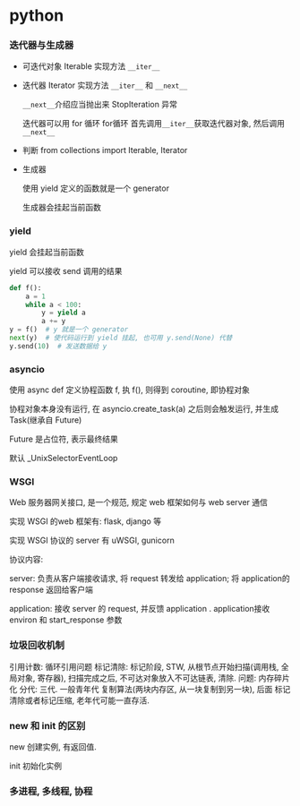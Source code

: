 # python

### 迭代器与生成器
- 可迭代对象 Iterable
  实现方法 `__iter__`

- 迭代器 Iterator
  实现方法 `__iter__` 和 `__next__`

  `__next__`介绍应当抛出来 StopIteration 异常

  迭代器可以用 for 循环
  for循环 首先调用`__iter__`获取迭代器对象, 然后调用 `__next__`

- 判断
  from collections import Iterable, Iterator

- 生成器

  使用 yield 定义的函数就是一个 generator

  生成器会挂起当前函数

### yield

yield 会挂起当前函数

yield 可以接收 send 调用的结果

```python
def f():
    a = 1
    while a < 100:
        y = yield a
        a += y
y = f()  # y 就是一个 generator
next(y)  # 使代码运行到 yield 挂起, 也可用 y.send(None) 代替
y.send(10)  # 发送数据给 y
```

### asyncio

使用 async def 定义协程函数 f, 执 f(), 则得到 coroutine, 即协程对象

协程对象本身没有运行, 在 asyncio.create_task(a) 之后则会触发运行, 并生成 Task(继承自 Future)

Future 是占位符, 表示最终结果

默认 _UnixSelectorEventLoop

### WSGI

Web 服务器网关接口, 是一个规范, 规定 web 框架如何与 web server 通信

实现 WSGI 的web 框架有: flask, django 等

实现 WSGI 协议的 server 有 uWSGI, gunicorn

协议内容:

server: 负责从客户端接收请求, 将 request 转发给 application; 将 application的 response 返回给客户端

application: 接收 server 的 request, 并反馈 application . application接收 environ 和 start_response 参数

### 垃圾回收机制

引用计数: 循环引用问题
标记清除: 标记阶段, STW, 从根节点开始扫描(调用栈, 全局对象, 寄存器), 扫描完成之后, 不可达对象放入不可达链表, 清除. 问题: 内存碎片化
分代: 三代. 一般青年代 复制算法(两块内存区, 从一块复制到另一块), 后面 标记清除或者标记压缩, 老年代可能一直存活.

### new 和 init 的区别

new 创建实例, 有返回值.

init 初始化实例

### 多进程, 多线程, 协程


